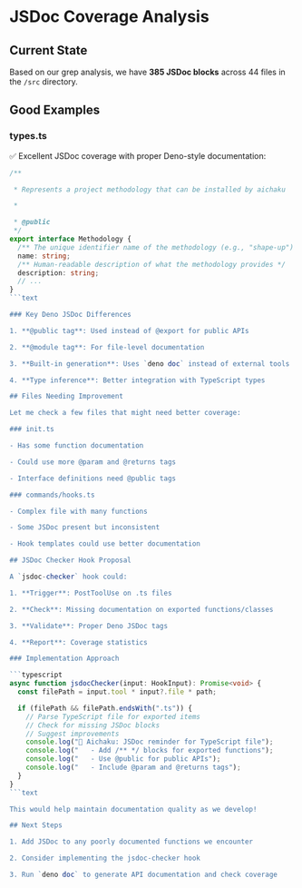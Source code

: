 # JSDoc Coverage Analysis

## Current State

Based on our grep analysis, we have **385 JSDoc blocks** across 44 files in the
`/src` directory.

## Good Examples

### types.ts

✅ Excellent JSDoc coverage with proper Deno-style documentation:

````typescript
/**

 * Represents a project methodology that can be installed by aichaku

 *

 * @public
 */
export interface Methodology {
  /** The unique identifier name of the methodology (e.g., "shape-up") */
  name: string;
  /** Human-readable description of what the methodology provides */
  description: string;
  // ...
}
```text

### Key Deno JSDoc Differences

1. **@public tag**: Used instead of @export for public APIs

2. **@module tag**: For file-level documentation

3. **Built-in generation**: Uses `deno doc` instead of external tools

4. **Type inference**: Better integration with TypeScript types

## Files Needing Improvement

Let me check a few files that might need better coverage:

### init.ts

- Has some function documentation

- Could use more @param and @returns tags

- Interface definitions need @public tags

### commands/hooks.ts

- Complex file with many functions

- Some JSDoc present but inconsistent

- Hook templates could use better documentation

## JSDoc Checker Hook Proposal

A `jsdoc-checker` hook could:

1. **Trigger**: PostToolUse on .ts files

2. **Check**: Missing documentation on exported functions/classes

3. **Validate**: Proper Deno JSDoc tags

4. **Report**: Coverage statistics

### Implementation Approach

```typescript
async function jsdocChecker(input: HookInput): Promise<void> {
  const filePath = input.tool * input?.file * path;

  if (filePath && filePath.endsWith(".ts")) {
    // Parse TypeScript file for exported items
    // Check for missing JSDoc blocks
    // Suggest improvements
    console.log("📝 Aichaku: JSDoc reminder for TypeScript file");
    console.log("   - Add /** */ blocks for exported functions");
    console.log("   - Use @public for public APIs");
    console.log("   - Include @param and @returns tags");
  }
}
```text

This would help maintain documentation quality as we develop!

## Next Steps

1. Add JSDoc to any poorly documented functions we encounter

2. Consider implementing the jsdoc-checker hook

3. Run `deno doc` to generate API documentation and check coverage
````
